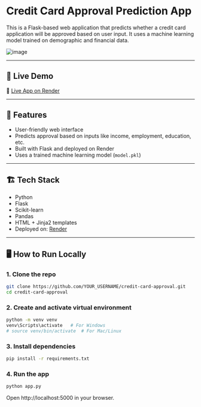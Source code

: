 # Credit Card Approval Prediction App

This is a Flask-based web application that predicts whether a credit card application will be approved based on user input. It uses a machine learning model trained on demographic and financial data.

![image](https://github.com/user-attachments/assets/53d06383-06c4-4c10-8a26-a808469cd4e6)


---

## 🚀 Live Demo

🔗 [Live App on Render](https://credit-card-approval-model.onrender.com)  

---

## 🧠 Features

- User-friendly web interface
- Predicts approval based on inputs like income, employment, education, etc.
- Built with Flask and deployed on Render
- Uses a trained machine learning model (`model.pkl`)

---

## 🏗️ Tech Stack

- Python
- Flask
- Scikit-learn
- Pandas
- HTML + Jinja2 templates
- Deployed on: [Render](https://render.com)

---

## 🖥️ How to Run Locally

### 1. Clone the repo
```bash
git clone https://github.com/YOUR_USERNAME/credit-card-approval.git
cd credit-card-approval
```

### 2. Create and activate virtual environment
```bash
python -m venv venv
venv\Scripts\activate   # For Windows
# source venv/bin/activate  # For Mac/Linux
```

### 3. Install dependencies
```bash
pip install -r requirements.txt
```

### 4. Run the app
```bash
python app.py
```
Open http://localhost:5000 in your browser.

